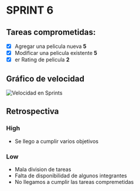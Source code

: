 # SPRINT 6

## Tareas comprometidas:

- [x] Agregar una pelicula nueva **5**
- [x] Modificar una pelicula existente **5**
- [x] er Rating de pelicula **2**

## Gráfico de velocidad

![](sprint6.png?raw=true "Velocidad en Sprints")

## Retrospectiva

### High
- Se llego a cumplir varios objetivos

### Low
- Mala division de tareas
- Falta de disponibilidad de algunos integrantes
- No llegamos a cumplir las tareas compremetidas
